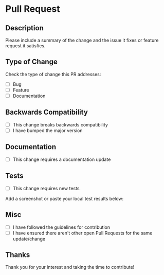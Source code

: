 # Pull Request

## Description

Please include a summary of the change and the issue it fixes or feature request it satisfies.

## Type of Change

Check the type of change this PR addresses:

- [ ] Bug
- [ ] Feature
- [ ] Documentation

## Backwards Compatibility

- [ ] This change breaks backwards compatibility
- [ ] I have bumped the major version

## Documentation

- [ ] This change requires a documentation update

## Tests

- [ ] This change requires new tests

Add a screenshot or paste your local test results below:

## Misc

- [ ] I have followed the guidelines for contribution
- [ ] I have ensured there aren't other open Pull Requests for the same update/change

## Thanks

Thank you for your interest and taking the time to contribute!
